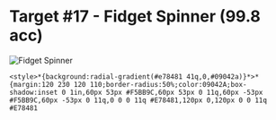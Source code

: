 # Target #17 - Fidget Spinner (99.8 acc)

![Fidget Spinner](https://cssbattle.dev/targets/17.png)

```
<style>*{background:radial-gradient(#e78481 41q,0,#09042a)}*>*{margin:120 230 120 110;border-radius:50%;color:09042A;box-shadow:inset 0 1in,60px 53px #F5BB9C,60px 53px 0 11q,60px -53px #F5BB9C,60px -53px 0 11q,0 0 0 11q #E78481,120px 0,120px 0 0 11q #E78481
```
